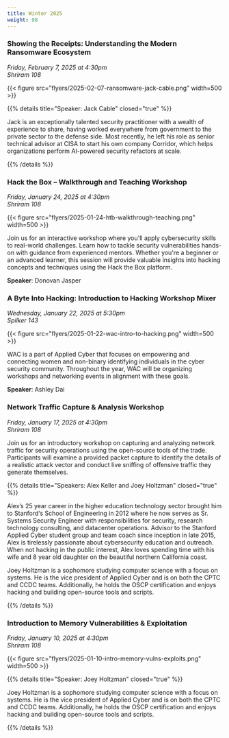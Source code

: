 ```yaml
---
title: Winter 2025
weight: 98
---
```


### Showing the Receipts: Understanding the Modern Ransomware Ecosystem

*Friday, February 7, 2025 at 4:30pm* \
*Shriram 108*

{{< figure src="flyers/2025-02-07-ransomware-jack-cable.png" width=500 >}}

{{% details title="Speaker: Jack Cable" closed="true" %}}

Jack is an exceptionally talented security practitioner with a wealth of experience to share, having worked everywhere from government to the private sector to the defense side. Most recently, he left his role as senior technical advisor at CISA to start his own company Corridor, which helps organizations perform AI-powered security refactors at scale.

{{% /details %}}

### Hack the Box – Walkthrough and Teaching Workshop

*Friday, January 24, 2025 at 4:30pm* \
*Shriram 108*

{{< figure src="flyers/2025-01-24-htb-walkthrough-teaching.png" width=500 >}}

Join us for an interactive workshop where you'll apply cybersecurity skills to real-world challenges. Learn how to tackle security vulnerabilities hands-on with guidance from experienced mentors. Whether you're a beginner or an advanced learner, this session will provide valuable insights into hacking concepts and techniques using the Hack the Box platform.

**Speaker**: Donovan Jasper

### A Byte Into Hacking: Introduction to Hacking Workshop Mixer

*Wednesday, January 22, 2025 at 5:30pm* \
*Spilker 143*

{{< figure src="flyers/2025-01-22-wac-intro-to-hacking.png" width=500 >}}

WAC is a part of Applied Cyber that focuses on empowering and connecting women and non-binary identifying individuals in the cyber security community. Throughout the year, WAC will be organizing workshops and networking events in alignment with these goals.

**Speaker**: Ashley Dai

### Network Traffic Capture & Analysis Workshop

*Friday, January 17, 2025 at 4:30pm* \
*Shriram 108*

Join us for an introductory workshop on capturing and analyzing network traffic for security operations using the open-source tools of the trade. Participants will examine a provided packet capture to identify the details of a realistic attack vector and conduct live sniffing of offensive traffic they generate themselves.

{{% details title="Speakers: Alex Keller and Joey Holtzman" closed="true" %}}

Alex’s 25 year career in the higher education technology sector brought him to Stanford‘s School of Engineering in 2012 where he now serves as Sr. Systems Security Engineer with responsibilities for security, research technology consulting, and datacenter operations. Advisor to the Stanford Applied Cyber student group and team coach since inception in late 2015, Alex is tirelessly passionate about cybersecurity education and outreach. When not hacking in the public interest, Alex loves spending time with his wife and 8 year old daughter on the beautiful northern California coast.

Joey Holtzman is a sophomore studying computer science with a focus on systems. He is the vice president of Applied Cyber and is on both the CPTC and CCDC teams. Additionally, he holds the OSCP certification and enjoys hacking and building open-source tools and scripts.

{{% /details %}}

### Introduction to Memory Vulnerabilities & Exploitation

*Friday, January 10, 2025 at 4:30pm* \
*Shriram 108*

{{< figure src="flyers/2025-01-10-intro-memory-vulns-exploits.png" width=500 >}}

{{% details title="Speaker: Joey Holtzman" closed="true" %}}

Joey Holtzman is a sophomore studying computer science with a focus on systems. He is the vice president of Applied Cyber and is on both the CPTC and CCDC teams. Additionally, he holds the OSCP certification and enjoys hacking and building open-source tools and scripts.

{{% /details %}}
